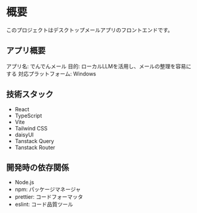 # 概要

このプロジェクトはデスクトップメールアプリのフロントエンドです。

## アプリ概要

アプリ名: でんでんメール
目的: ローカルLLMを活用し、メールの整理を容易にする
対応プラットフォーム: Windows

## 技術スタック

- React
- TypeScript
- Vite
- Tailwind CSS
- daisyUI
- Tanstack Query
- Tanstack Router

## 開発時の依存関係

- Node.js
- npm: パッケージマネージャ
- prettier: コードフォーマッタ
- eslint: コード品質ツール
